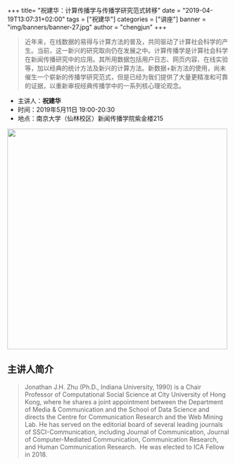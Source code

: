 +++
title= "祝建华：计算传播学与传播学研究范式转移"
date = "2019-04-19T13:07:31+02:00"
tags = ["祝建华"]
categories = ["讲座"]
banner = "img/banners/banner-27.jpg"
author = "chengjun"
+++



> 近年来，在线数据的易得与计算方法的普及，共同驱动了计算社会科学的产生。当前，这一新兴的研究取向仍在发展之中。计算传播学是计算社会科学在新闻传播研究中的应用。其所用数据包括用户日志、网页内容、在线实验等，加以经典的统计方法及新兴的计算方法。新数据+新方法的使用，尚未催生一个崭新的传播学研究范式，但是已经为我们提供了大量更精准和可靠的证据，以重新审视经典传播学中的一系列核心理论观念。

- 主讲人：**祝建华**
- 时间：2019年5月11日  19:00-20:30
- 地点：南京大学（仙林校区）新闻传播学院紫金楼215



<img src="/img/blog/zhu511.jpg" width = 500px/>

## 主讲人简介

> Jonathan J.H. Zhu (Ph.D., Indiana University, 1990) is a Chair Professor of Computational Social Science at City University of Hong Kong, where he shares a joint appointment between the Department of Media & Communication and the School of Data Science and directs the Centre for Communication Research and the Web Mining Lab. He has served on the editorial board of several leading journals of SSCI-Communication, including Journal of Communication, Journal of Computer-Mediated Communication, Communication Research, and Human Communication Research.  He was elected to ICA Fellow in 2018. 
